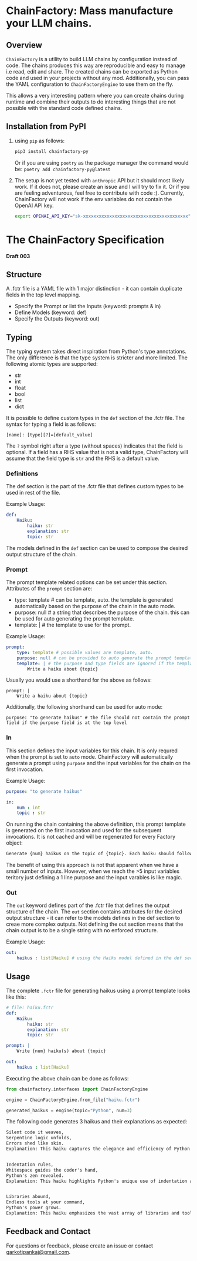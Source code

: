 # ChainFactory: Mass manufacture your LLM chains.

## Overview

`ChainFactory` is a utility to build LLM chains by configuration instead of code. The chains produces this way are reproducible and easy to manage i.e read, edit and share. The created chains can be exported as Python code and used in your projects without any mod. Additionally, you can pass the YAML configuration to `ChainFactoryEngine` to use them on the fly.

This allows a very interesting pattern where you can create chains during runtime and combine their outputs to do interesting things that are not possible with the standard code defined chains.


## Installation from PyPI
1. using `pip` as follows:

   ```bash
   pip3 install chainfactory-py

   ```

   Or if you are using `poetry` as the package manager the command would be: `poetry add chainfactory-py@latest`
    

2. The setup is not yet tested with `anthropic` API but it should most likely work. If it does not, please create an issue and I will try to fix it. Or if you are feeling adventurous, feel free to contribute with code :). Currently, ChainFactory will not work if the env variables do not contain the OpenAI API key.

   ```bash
   export OPENAI_API_KEY="sk-xxxxxxxxxxxxxxxxxxxxxxxxxxxxxxxxxxxxxxxx"
   ```

# The ChainFactory Specification
**Draft 003**

## Structure
A .fctr file is a YAML file with 1 major distinction - it can contain duplicate fields in the top level mapping.

- Specify the Prompt or list the Inputs (keyword: prompts & in)
- Define Models (keyword: def)
- Specify the Outputs (keyword: out)

## Typing
The typing system takes direct inspiration from Python's type annotations. The only difference is that the type system is stricter and more limited. The following atomic types are supported:

- str
- int
- float
- bool
- list
- dict

It is possible to define custom types in the `def` section of the .fctr file. The syntax for typing a field is as follows:

`[name]: [type][?]=[default_value]`

The `?` symbol right after a type (without spaces) indicates that the field is optional. If a field has a RHS value that is not a valid type, ChainFactory will assume that the field type is `str` and the RHS is a default value.

### Definitions
The def section is the part of the .fctr file that defines custom types to be used in rest of the file.

Example Usage:
``` yaml
def:
    Haiku:
        haiku: str
        explanation: str
        topic: str
```

The models defined in the `def` section can be used to compose the desired output structure of the chain.

### Prompt
The prompt template related options can be set under this section. Attributes of the `prompt` section are:

- type: template # can be template, auto. the template is generated automatically based on the purpose of the chain in the auto mode.
- purpose: null # a string that describes the purpose of the chain. this can be used for auto generating the prompt template.
- template: | # the template to use for the prompt. 

Example Usage:
``` yaml
prompt:
    type: template # possible values are template, auto.
    purpose: null # can be provided to auto generate the prompt template if the input variables are given
    template: | # the purpose and type fields are ignored if the template is provided
        Write a haiku about {topic}
```

Usually you would use a shorthand for the above as follows:
```
prompt: |
    Write a haiku about {topic}
```

Additionally, the following shorthand can be used for auto mode:
```
purpose: "to generate haikus" # the file should not contain the prompt field if the purpose field is at the top level
```
### In
This section defines the input variables for this chain. It is only requred when the prompt is set to `auto` mode. ChainFactory will automatically generate a prompt using `purpose` and the input variables for the chain on the first invocation.

Example Usage:
``` yaml
purpose: "to generate haikus"

in:
    num : int
    topic : str
```

On running the chain containing the above definition, this prompt template is generated on the first invocation and used for the subsequent invocations. It is not cached and will be regenerated for every Factory object:

``` txt
Generate {num} haikus on the topic of {topic}. Each haiku should follow the traditional 5-7-5 syllable structure.
```

The benefit of using this approach is not that apparent when we have a small number of inputs. However, when we reach the >5 input variables teritory just defining a 1 line purpose and the input varables is like magic.

### Out
The `out` keyword defines part of the .fctr file that defines the output structure of the chain. The `out` section contains attributes for the desired output structure - it can refer to the models defines in the def section to creae more complex outputs. Not defining the out section means that the chain output is to be a single string with no enforced structure.

Example Usage:
``` yaml
out:
    haikus : list[Haiku] # using the Haiku model defined in the def section
```

## Usage

The complete `.fctr` file for generating haikus using a prompt template looks like this: 
``` yaml
# file: haiku.fctr
def:
    Haiku:
        haiku: str
        explanation: str
        topic: str

prompt: |
    Write {num} haiku(s) about {topic}

out:
    haikus : list[Haiku]
```

Executing the above chain can be done as follows:

``` python
from chainfactory.interfaces import ChainFactoryEngine

engine = ChainFactoryEngine.from_file("haiku.fctr")

generated_haikus = engine(topic="Python", num=3)
```

The following code generates 3 haikus and their explanations as expected:

``` txt
Silent code it weaves,
Serpentine logic unfolds,
Errors shed like skin.
Explanation: This haiku captures the elegance and efficiency of Python programming, likening it to a snake shedding its skin to symbolize the ease of debugging and refining code.


Indentation rules,
Whitespace guides the coder's hand,
Python's zen revealed.
Explanation: This haiku highlights Python's unique use of indentation and whitespace to structure code, reflecting the language's philosophy of simplicity and readability.


Libraries abound,
Endless tools at your command,
Python's power grows.
Explanation: This haiku emphasizes the vast array of libraries and tools available in Python, showcasing its versatility and the growing strength of its ecosystem.
```


## Feedback and Contact
For questions or feedback, please create an issue or contact [garkotipankaj@gmail.com](mailto:garkotipankaj@gmail.com).
